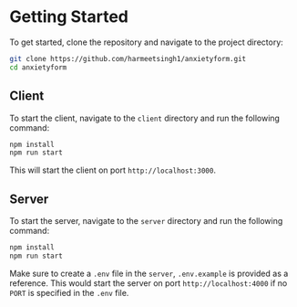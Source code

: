# Getting Started

To get started, clone the repository and navigate to the project directory:

```bash
git clone https://github.com/harmeetsingh1/anxietyform.git
cd anxietyform
```

## Client
To start the client, navigate to the `client` directory and run the following command:
```bash
npm install
npm run start
```
This will start the client on port `http://localhost:3000`.

## Server
To start the server, navigate to the `server` directory and run the following command:
```bash
npm install
npm run start
```
Make sure to create a `.env` file in the `server`, `.env.example` is provided as a reference.
This would start the server on port `http://localhost:4000` if no `PORT` is specified in the `.env` file.